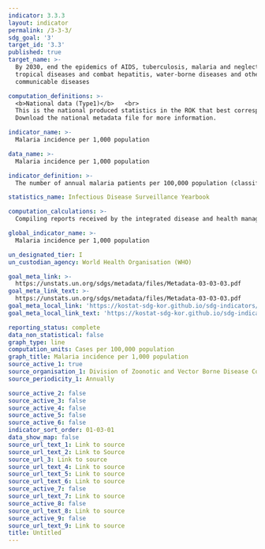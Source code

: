 ```yaml
---
indicator: 3.3.3
layout: indicator
permalink: /3-3-3/
sdg_goal: '3'
target_id: '3.3'
published: true
target_name: >-
  By 2030, end the epidemics of AIDS, tuberculosis, malaria and neglected
  tropical diseases and combat hepatitis, water-borne diseases and other
  communicable diseases

computation_definitions: >-
  <b>National data (Type1)</b>   <br>
  This is the national produced statistics in the ROK that best corresponds to the definition of UN SDGs indicators. <br>
  Download the national metadata file for more information.

indicator_name: >-
  Malaria incidence per 1,000 population

data_name: >-
  Malaria incidence per 1,000 population

indicator_definition: >-
  The number of annual malaria patients per 100,000 population (classified as a Class 3 Infectious Disease under the legal communicable disease criteria)

statistics_name: Infectious Disease Surveillance Yearbook

computation_calculations: >-
  Compiling reports received by the integrated disease and health management system from medical institutions(including public health centers)

global_indicator_name: >-
  Malaria incidence per 1,000 population  

un_designated_tier: I
un_custodian_agency: World Health Organisation (WHO)

goal_meta_link: >-
  https://unstats.un.org/sdgs/metadata/files/Metadata-03-03-03.pdf   
goal_meta_link_text: >-
  https://unstats.un.org/sdgs/metadata/files/Metadata-03-03-03.pdf   
goal_meta_local_link: 'https://kostat-sdg-kor.github.io/sdg-indicators/public/data/Metadata-03-03-03_ENG.pdf'
goal_meta_local_link_text: 'https://kostat-sdg-kor.github.io/sdg-indicators/public/data/Metadata-03-03-03_ENG.pdf'

reporting_status: complete
data_non_statistical: false
graph_type: line
computation_units: Cases per 100,000 population
graph_title: Malaria incidence per 1,000 population
source_active_1: true
source_organisation_1: Division of Zoonotic and Vector Borne Disease Control, Korea Disease Control and Prevention Agency 
source_periodicity_1: Annually 

source_active_2: false
source_active_3: false
source_active_4: false
source_active_5: false
source_active_6: false
indicator_sort_order: 01-03-01
data_show_map: false
source_url_text_1: Link to source
source_url_text_2: Link to Source
source_url_3: Link to source
source_url_text_4: Link to source
source_url_text_5: Link to source
source_url_text_6: Link to source
source_active_7: false
source_url_text_7: Link to source
source_active_8: false
source_url_text_8: Link to source
source_active_9: false
source_url_text_9: Link to source
title: Untitled
---
```

